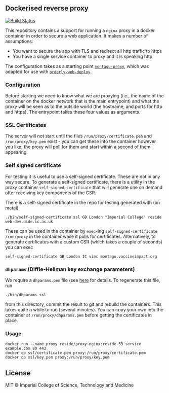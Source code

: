 ## Dockerised reverse proxy

[![Build Status](https://travis-ci.com/reside-ic/proxy-nginx.svg?branch=master)](https://travis-ci.com/reside-ic/proxy-nginx)

This repository contains a support for running a `nginx` proxy in a docker container in order to secure a web application.  It makes a number of assumptions:

* You want to secure the app with TLS and redirect all http traffic to https
* You have a single service container to proxy and it is speaking http

The configuration takes as a starting point [`montagu-proxy`](https://github.com/vimc/montagu-proxy), which was adapted for use with [`orderly-web-deploy`](https://github.com/vimc/orderly-web-deploy).

### Configuration

Before starting we need to know what we are proxying (i.e., the name of the container on the docker network that is the main entrypoint) and what the proxy will be seen as to the outside world (the hostname, and ports for http and https).  The entrypoint takes these four values as arguments.

### SSL Certificates

The server will not start until the files `/run/proxy/certificate.pem` and `/run/proxy/key.pem` exist - you can get these into the container however you like; the proxy will poll for them and start within a second of them appearing.

### Self signed certificate

For testing it is useful to use a self-signed certificate.  These are not in any way secure.  To generate a self-signed certificate, there is a utility in the proxy container `self-signed-certificate` that will generate one on demand after receiving key components of the CSR.

There is a self-signed certificate in the repo for testing generated with (on metal)

```
./bin/self-signed-certificate ssl GB London "Imperial College" reside web-dev.dide.ic.ac.uk
```

These can be used in the container by `exec`-ing `self-signed-certificate /run/proxy` in the container while it polls for certificates.  Alternatively, to generate certificates with a custom CSR (which takes a couple of seconds) you can exec

```
self-signed-certificate GB London IC vimc montagu.vaccineimpact.org
```

### `dhparams` (Diffie-Hellman key exchange parameters)

We require a `dhparams.pem` file (see [here](https://security.stackexchange.com/questions/94390/whats-the-purpose-of-dh-parameters) for details.  To regenerate this file, run

```
./bin/dhparams ssl
```

from this directory, commit the result to git and rebuild the containers.  This takes quite a while to run (several minutes).  You can copy your own into the container at `/run/proxy/dhparams.pem` before getting the certificates in place.

### Usage

```
docker run --name proxy reside/proxy-nginx:reside-53 service example.com 80 443
docker cp ssl/certificate.pem proxy:/run/proxy/certificate.pem
docker cp ssl/key.pem proxy:/run/proxy/key.pem
```

## License

MIT © Imperial College of Science, Technology and Medicine
